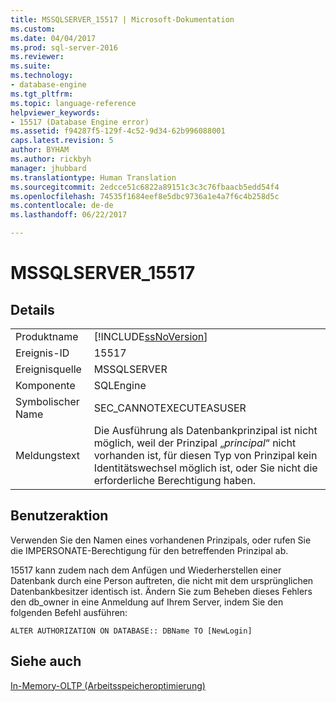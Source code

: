 ```yaml
---
title: MSSQLSERVER_15517 | Microsoft-Dokumentation
ms.custom: 
ms.date: 04/04/2017
ms.prod: sql-server-2016
ms.reviewer: 
ms.suite: 
ms.technology:
- database-engine
ms.tgt_pltfrm: 
ms.topic: language-reference
helpviewer_keywords:
- 15517 (Database Engine error)
ms.assetid: f94287f5-129f-4c52-9d34-62b996088001
caps.latest.revision: 5
author: BYHAM
ms.author: rickbyh
manager: jhubbard
ms.translationtype: Human Translation
ms.sourcegitcommit: 2edcce51c6822a89151c3c3c76fbaacb5edd54f4
ms.openlocfilehash: 74535f1684eef8e5dbc9736a1e4a7f6c4b258d5c
ms.contentlocale: de-de
ms.lasthandoff: 06/22/2017

---
```

# <a name="mssqlserver15517"></a>MSSQLSERVER_15517
  
## <a name="details"></a>Details  
  
|||  
|-|-|  
|Produktname|[!INCLUDE[ssNoVersion](../../includes/ssnoversion-md.md)]|  
|Ereignis-ID|15517|  
|Ereignisquelle|MSSQLSERVER|  
|Komponente|SQLEngine|  
|Symbolischer Name|SEC_CANNOTEXECUTEASUSER|  
|Meldungstext|Die Ausführung als Datenbankprinzipal ist nicht möglich, weil der Prinzipal „*principal*“ nicht vorhanden ist, für diesen Typ von Prinzipal kein Identitätswechsel möglich ist, oder Sie nicht die erforderliche Berechtigung haben.|  
  
## <a name="user-action"></a>Benutzeraktion  
Verwenden Sie den Namen eines vorhandenen Prinzipals, oder rufen Sie die IMPERSONATE-Berechtigung für den betreffenden Prinzipal ab.  
  
15517 kann zudem nach dem Anfügen und Wiederherstellen einer Datenbank durch eine Person auftreten, die nicht mit dem ursprünglichen Datenbankbesitzer identisch ist. Ändern Sie zum Beheben dieses Fehlers den db_owner in eine Anmeldung auf Ihrem Server, indem Sie den folgenden Befehl ausführen:  
  
```  
ALTER AUTHORIZATION ON DATABASE:: DBName TO [NewLogin]  
```  
  
## <a name="see-also"></a>Siehe auch  
[In-Memory-OLTP &#40;Arbeitsspeicheroptimierung&#41;](~/relational-databases/in-memory-oltp/in-memory-oltp-in-memory-optimization.md)  
  

